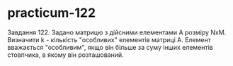 # practicum-122
Завдання 122.
Задано матрицю з дійсними елементами А розміру NxM. Визначити k - кількість "особливих" елементів матриці А. Елемент вважається "особливим", якщо він більше за суму інших елементів стовпчика, в якому він розташований.
